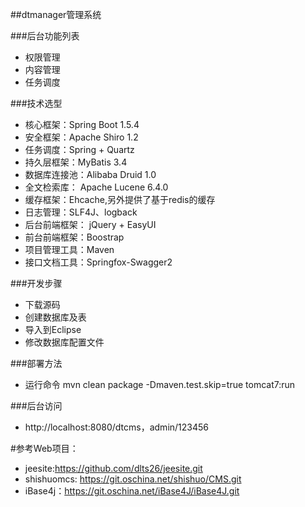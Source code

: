 ##dtmanager管理系统

###后台功能列表
* 权限管理
* 内容管理
* 任务调度

###技术选型
* 核心框架：Spring Boot 1.5.4
* 安全框架：Apache Shiro 1.2
* 任务调度：Spring + Quartz
* 持久层框架：MyBatis 3.4
* 数据库连接池：Alibaba Druid 1.0
* 全文检索库： Apache Lucene 6.4.0
* 缓存框架：Ehcache,另外提供了基于redis的缓存
* 日志管理：SLF4J、logback
* 后台前端框架： jQuery + EasyUI
* 前台前端框架：Boostrap
* 项目管理工具：Maven
* 接口文档工具：Springfox-Swagger2

###开发步骤
* 下载源码
* 创建数据库及表
* 导入到Eclipse
* 修改数据库配置文件

###部署方法
* 运行命令 mvn clean package -Dmaven.test.skip=true tomcat7:run

###后台访问
* http://localhost:8080/dtcms，admin/123456

#参考Web项目：
* jeesite:https://github.com/dlts26/jeesite.git
* shishuomcs: https://git.oschina.net/shishuo/CMS.git
* iBase4j：https://git.oschina.net/iBase4J/iBase4J.git